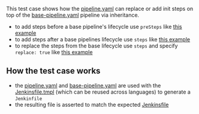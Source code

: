 This test case shows how the [pipeline.yaml](pipeline.yaml) can replace or add init steps on top of the [base-pipeline.yaml](base-pipeline.yaml) pipeline via inheritance.

* to add steps before a base pipeline's lifecycle use `preSteps` like [this example](pipeline.yaml#L6-L9)
* to add steps after a base pipelines lifecycle use `steps` like [this example](pipeline.yaml#L10-L13)
* to replace the steps from the base lifecycle use `steps` and specify `replace: true` like [this example](pipeline.yaml#L15-L19)

## How the test case works

* the [pipeline.yaml](pipeline.yaml) and [base-pipeline.yaml](base-pipeline.yaml) are used with the [Jenkinsfile.tmpl](Jenkinsfile.tmpl) (which can be reused across languages) to generate a `Jenkinfile`
* the resulting file is asserted to match the expected [Jenkinsfile](Jenkinsfile) 
